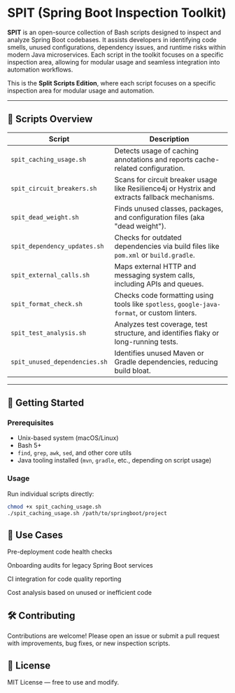 # SPIT (Spring Boot Inspection Toolkit)

**SPIT** is an open-source collection of Bash scripts designed to inspect and analyze Spring Boot codebases. It assists developers in identifying code smells, unused configurations, dependency issues, and runtime risks within modern Java microservices. Each script in the toolkit focuses on a specific inspection area, allowing for modular usage and seamless integration into automation workflows.

This is the **Split Scripts Edition**, where each script focuses on a specific inspection area for modular usage and automation.

---

## 🔧 Scripts Overview

| Script                          | Description |
|----------------------------------|-------------|
| `spit_caching_usage.sh`          | Detects usage of caching annotations and reports cache-related configuration. |
| `spit_circuit_breakers.sh`       | Scans for circuit breaker usage like Resilience4j or Hystrix and extracts fallback mechanisms. |
| `spit_dead_weight.sh`            | Finds unused classes, packages, and configuration files (aka "dead weight"). |
| `spit_dependency_updates.sh`     | Checks for outdated dependencies via build files like `pom.xml` or `build.gradle`. |
| `spit_external_calls.sh`         | Maps external HTTP and messaging system calls, including APIs and queues. |
| `spit_format_check.sh`           | Checks code formatting using tools like `spotless`, `google-java-format`, or custom linters. |
| `spit_test_analysis.sh`          | Analyzes test coverage, test structure, and identifies flaky or long-running tests. |
| `spit_unused_dependencies.sh`    | Identifies unused Maven or Gradle dependencies, reducing build bloat. |

---

## 🚀 Getting Started

### Prerequisites

- Unix-based system (macOS/Linux)
- Bash 5+
- `find`, `grep`, `awk`, `sed`, and other core utils
- Java tooling installed (`mvn`, `gradle`, etc., depending on script usage)

### Usage

Run individual scripts directly:

```bash
chmod +x spit_caching_usage.sh
./spit_caching_usage.sh /path/to/springboot/project
```

## 🧠 Use Cases
Pre-deployment code health checks

Onboarding audits for legacy Spring Boot services

CI integration for code quality reporting

Cost analysis based on unused or inefficient code

## 🛠️ Contributing
Contributions are welcome! Please open an issue or submit a pull request with improvements, bug fixes, or new inspection scripts.

## 📄 License
MIT License — free to use and modify.